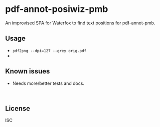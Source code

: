 ﻿
<!--#echo json="package.json" key="name" underline="=" -->
pdf-annot-posiwiz-pmb
=====================
<!--/#echo -->

<!--#echo json="package.json" key="description" -->
An improvised SPA for Waterfox to find text positions for pdf-annot-pmb.
<!--/#echo -->



Usage
-----

* `pdf2png --dpi=127 --grey orig.pdf`
* 


<!--#toc stop="scan" -->



Known issues
------------

* Needs more/better tests and docs.




&nbsp;


License
-------
<!--#echo json="package.json" key=".license" -->
ISC
<!--/#echo -->
